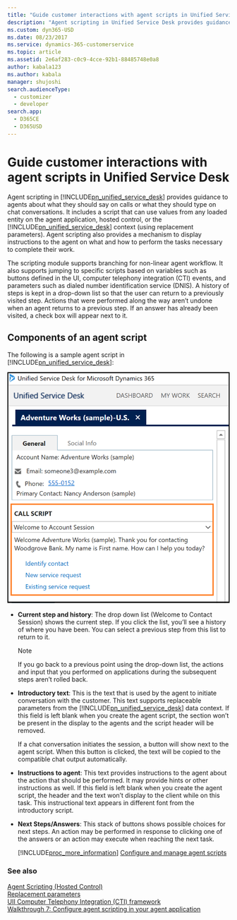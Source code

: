```yaml
---
title: "Guide customer interactions with agent scripts in Unified Service Desk | MicrosoftDocs"
description: "Agent scripting in Unified Service Desk provides guidance to agents about what they should say on calls or what they should type on chat conversations. It includes a script that can use values from any loaded entity on the agent application, hosted control, or the Unified Service Desk context (using replacement parameters)."
ms.custom: dyn365-USD
ms.date: 08/23/2017
ms.service: dynamics-365-customerservice
ms.topic: article
ms.assetid: 2e6af283-c0c9-4cce-92b1-88485748e0a8
author: kabala123
ms.author: kabala
manager: shujoshi
search.audienceType: 
  - customizer
  - developer
search.app: 
  - D365CE
  - D365USD
---
```

# Guide customer interactions with agent scripts in Unified Service Desk
Agent scripting in [!INCLUDE[pn_unified_service_desk](../includes/pn-unified-service-desk.md)] provides guidance to agents about what they should say on calls or what they should type on chat conversations. It includes a script that can use values from any loaded entity on the agent application, hosted control, or the [!INCLUDE[pn_unified_service_desk](../includes/pn-unified-service-desk.md)] context (using replacement parameters). Agent scripting also provides a mechanism to display instructions to the agent on what and how to perform the tasks necessary to complete their work.  
  
 The scripting module supports branching for non-linear agent workflow. It also supports jumping to specific scripts based on variables such as buttons defined in the UI, computer telephony integration (CTI) events, and parameters such as dialed number identification service (DNIS). A history of steps is kept in a drop-down list so that the user can return to a previously visited step. Actions that were performed along the way aren’t undone when an agent returns to a previous step. If an answer has already been visited, a check box will appear next to it.  
  
## Components of an agent script  
 The following is a sample agent script in [!INCLUDE[pn_unified_service_desk](../includes/pn-unified-service-desk.md)]:  
  
 ![Agent script in Unified Service Desk](../unified-service-desk/media/usd-agent-script.png "Agent script in Unified Service Desk")  
  
- **Current step and history**: The drop down list (Welcome to Contact Session) shows the current step. If you click the list, you’ll see a history of where you have been. You can select a previous step from this list to return to it.  
  
    > [!NOTE]
    >  If you go back to a previous point using the drop-down list, the actions and input that you performed on applications during the subsequent steps aren’t rolled back.  
  
- **Introductory text**: This is the text that is used by the agent to initiate conversation with the customer. This text supports replaceable parameters from the [!INCLUDE[pn_unified_service_desk](../includes/pn-unified-service-desk.md)] data context. If this field is left blank when you create the agent script, the section won’t be present in the display to the agents and the script header will be removed.  
  
     If a chat conversation initiates the session, a button will show next to the agent script. When this button is clicked, the text will be copied to the compatible chat output automatically.  
  
- **Instructions to agent**: This text provides instructions to the agent about the action that should be performed. It may provide hints or other instructions as well. If this field is left blank when you create the agent script, the header and the text won’t display to the client while on this task. This instructional text appears in different font from the introductory script.  
  
- **Next Steps/Answers**: This stack of buttons shows possible choices for next steps. An action may be performed in response to clicking one of the answers or an action may execute when reaching the next task.  
  
  [!INCLUDE[proc_more_information](../includes/proc-more-information.md)] [Configure and manage agent scripts](../unified-service-desk/configure-manage-agent-scripts.md)  
  
### See also  
 [Agent Scripting (Hosted Control)](../unified-service-desk/agent-scripting-hosted-control.md)   
 [Replacement parameters](../unified-service-desk/replacement-parameters.md)   
 [UII Computer Telephony Integration (CTI) framework](../unified-service-desk/uii-computer-telephony-integration-cti-framework.md)   
 [Walkthrough 7: Configure agent scripting in your agent application](../unified-service-desk/walkthrough-configure-agent-scripting-agent-application.md)
